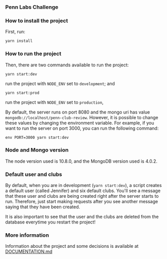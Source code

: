 ### Penn Labs Challenge

### How to install the project
First, run:
```
yarn install
```

### How to run the project
Then, there are two commands available to run the project:
```
yarn start:dev
```
run the project with `NODE_ENV` set to `development`; and

```
yarn start:prod
```
run the project with `NODE_ENV` set to `production`,

By default, the server runs on port 8080 and the mongo uri has value `mongodb://localhost/penn-club-review`.
However, it is possible to change these values by changing the environment variable. For example,
if you want to run the server on port 3000, you can run the following command:
```
env PORT=3000 yarn start:dev
```

### Node and Mongo version
The node version used is 10.8.0, and the MongoDB version used is 4.0.2.

### Default user and clubs
By default, when you are in development (`yarn start:dev`), a script creates a default user
(called Jennifer) and six default clubs. You'll see a message that these user and clubs are
being created right after the server starts to run. Therefore, just start making requests after you see another
message saying that they have been created.

It is also important to see that the user and the clubs are deleted from the database everytime
you restart the project!

### More information
Information about the project and some decisions is available at [DOCUMENTATION.md](https://github.com/LeoNero/PennLabsChallenge/DOCUMENTATION.md)